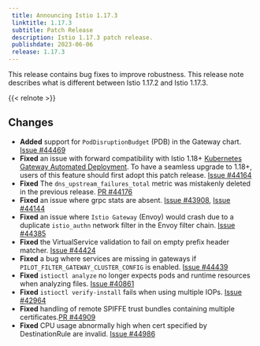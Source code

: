 ```yaml
---
 title: Announcing Istio 1.17.3
 linktitle: 1.17.3
 subtitle: Patch Release
 description: Istio 1.17.3 patch release.
 publishdate: 2023-06-06
 release: 1.17.3
---
```


This release contains bug fixes to improve robustness. This release note describes what is different between Istio 1.17.2 and Istio 1.17.3.

{{< relnote >}}

## Changes

- **Added** support for `PodDisruptionBudget` (PDB) in the Gateway chart. [Issue #44469](https://github.com/istio/istio/issues/44469)
- **Fixed** an issue with forward compatibility with Istio 1.18+ [Kubernetes Gateway Automated Deployment](/docs/tasks/traffic-management/ingress/gateway-api/#automated-deployment). To have a seamless upgrade to 1.18+, users of this feature should first adopt this patch release. [Issue #44164](https://github.com/istio/istio/issues/44164)
- **Fixed** The `dns_upstream_failures_total` metric was mistakenly deleted in the previous release. [PR #44176](https://github.com/istio/istio/pull/44176)
- **Fixed** an issue where grpc stats are absent. [Issue #43908](https://github.com/istio/istio/issues/43908), [Issue #44144](https://github.com/istio/istio/issues/44144)
- **Fixed** an issue where `Istio Gateway` (Envoy) would crash due to a duplicate `istio_authn` network filter in the Envoy filter chain. [Issue #44385](https://github.com/istio/istio/issues/44385)
- **Fixed** the VirtualService validation to fail on empty prefix header matcher. [Issue #44424](https://github.com/istio/istio/issues/44424)
- **Fixed** a bug where services are missing in gateways if `PILOT_FILTER_GATEWAY_CLUSTER_CONFIG` is enabled. [Issue #44439](https://github.com/istio/istio/issues/44439)
- **Fixed** `istioctl analyze` no longer expects pods and runtime resources when analyzing files. [Issue #40861](https://github.com/istio/istio/issues/40861)
- **Fixed** `istioctl verify-install` fails when using multiple IOPs. [Issue #42964](https://github.com/istio/istio/issues/42964)
- **Fixed** handling of remote SPIFFE trust bundles containing multiple certificates.[PR #44909](https://github.com/istio/istio/pull/44909)
- **Fixed** CPU usage abnormally high when cert specified by DestinationRule are invalid. [Issue #44986](https://github.com/istio/istio/issues/44986)
